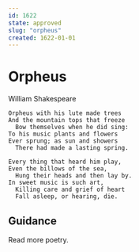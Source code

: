 ```yaml
---
id: 1622
state: approved
slug: "orpheus"
created: 1622-01-01
---
```


# Orpheus

William Shakespeare

    Orpheus with his lute made trees
    And the mountain tops that freeze
      Bow themselves when he did sing:
    To his music plants and flowers
    Ever sprung; as sun and showers
      There had made a lasting spring.

    Every thing that heard him play,
    Even the billows of the sea,
      Hung their heads and then lay by.
    In sweet music is such art,
      Killing care and grief of heart
      Fall asleep, or hearing, die.

## Guidance

Read more poetry.
